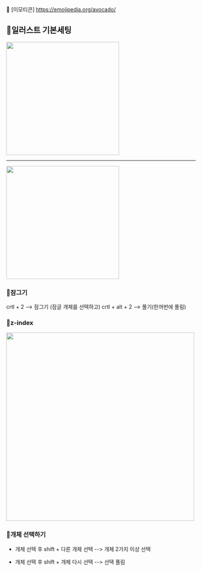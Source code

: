 🔗 [이모티콘] https://emojipedia.org/avocado/
## 🥑일러스트 기본세팅
<img src="https://user-images.githubusercontent.com/129017064/230839384-6e9cd740-88ff-4888-ace0-eeffd75f38fa.png" width="300">

--------------------------------------

<img src="https://user-images.githubusercontent.com/129017064/230839530-dcf7e51f-a718-4d86-8e2b-d5620488e748.png" width="300">

### 🐣잠그기
crtl + 2 -->  잠그기 (잠글 개체를 선택하고)
crtl + alt + 2 --> 풀기(한꺼번에 풀림)

### 🚀z-index
<img src="https://user-images.githubusercontent.com/129017064/230842811-2e9956d9-e5a5-4624-805b-5c8cb1686ea9.png" width="500">

### 🍒개체 선택하기

- 개체 선택 후 shift + 다른 개체 선택 -->  개체 2가지 이상 선택

- 개체 선택 후 shift + 개체 다시 선택 --> 선택 풀림
